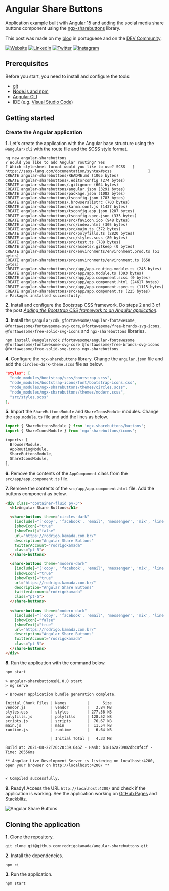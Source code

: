 # Angular Share Buttons


Application example built with [Angular](https://angular.io/) 15 and adding the social media share buttons component using the [ngx-sharebuttons](https://www.npmjs.com/package/ngx-sharebuttons) library.

This post was made on my [blog](https://rodrigo.kamada.com.br/blog/adicionando-o-componente-de-botoes-de-compartilhamento-com-midias-sociais-em-uma-aplicacao-angular) in portuguese and on the [DEV Community](https://dev.to/rodrigokamada/adding-the-social-media-share-buttons-component-to-an-angular-application-320h).



[![Website](https://shields.braskam.com/v1/shields?name=website&format=rectangle&size=small&radius=5)](https://rodrigo.kamada.com.br)
[![LinkedIn](https://shields.braskam.com/v1/shields?name=linkedin&format=rectangle&size=small&radius=5)](https://www.linkedin.com/in/rodrigokamada)
[![Twitter](https://shields.braskam.com/v1/shields?name=twitter&format=rectangle&size=small&radius=5&socialAccount=rodrigokamada)](https://twitter.com/rodrigokamada)
[![Instagram](https://shields.braskam.com/v1/shields?name=instagram&format=rectangle&size=small&radius=5)](https://www.instagram.com/rodrigokamada)



## Prerequisites


Before you start, you need to install and configure the tools:

* [git](https://git-scm.com/)
* [Node.js and npm](https://nodejs.org/)
* [Angular CLI](https://angular.io/cli)
* IDE (e.g. [Visual Studio Code](https://code.visualstudio.com/))



## Getting started


### Create the Angular application


**1.** Let's create the application with the Angular base structure using the `@angular/cli` with the route file and the SCSS style format.

```shell
ng new angular-sharebuttons
? Would you like to add Angular routing? Yes
? Which stylesheet format would you like to use? SCSS   [ https://sass-lang.com/documentation/syntax#scss                ]
CREATE angular-sharebuttons/README.md (1065 bytes)
CREATE angular-sharebuttons/.editorconfig (274 bytes)
CREATE angular-sharebuttons/.gitignore (604 bytes)
CREATE angular-sharebuttons/angular.json (3291 bytes)
CREATE angular-sharebuttons/package.json (1082 bytes)
CREATE angular-sharebuttons/tsconfig.json (783 bytes)
CREATE angular-sharebuttons/.browserslistrc (703 bytes)
CREATE angular-sharebuttons/karma.conf.js (1437 bytes)
CREATE angular-sharebuttons/tsconfig.app.json (287 bytes)
CREATE angular-sharebuttons/tsconfig.spec.json (333 bytes)
CREATE angular-sharebuttons/src/favicon.ico (948 bytes)
CREATE angular-sharebuttons/src/index.html (305 bytes)
CREATE angular-sharebuttons/src/main.ts (372 bytes)
CREATE angular-sharebuttons/src/polyfills.ts (2820 bytes)
CREATE angular-sharebuttons/src/styles.scss (80 bytes)
CREATE angular-sharebuttons/src/test.ts (788 bytes)
CREATE angular-sharebuttons/src/assets/.gitkeep (0 bytes)
CREATE angular-sharebuttons/src/environments/environment.prod.ts (51 bytes)
CREATE angular-sharebuttons/src/environments/environment.ts (658 bytes)
CREATE angular-sharebuttons/src/app/app-routing.module.ts (245 bytes)
CREATE angular-sharebuttons/src/app/app.module.ts (393 bytes)
CREATE angular-sharebuttons/src/app/app.component.scss (0 bytes)
CREATE angular-sharebuttons/src/app/app.component.html (24617 bytes)
CREATE angular-sharebuttons/src/app/app.component.spec.ts (1115 bytes)
CREATE angular-sharebuttons/src/app/app.component.ts (225 bytes)
✔ Packages installed successfully.
```

**2.** Install and configure the Bootstrap CSS framework. Do steps 2 and 3 of the post *[Adding the Bootstrap CSS framework to an Angular application](https://github.com/rodrigokamada/angular-bootstrap)*.

**3.** Install the `@angular/cdk`, `@fortawesome/angular-fontawesome`, `@fortawesome/fontawesome-svg-core`, `@fortawesome/free-brands-svg-icons`, `@fortawesome/free-solid-svg-icons` and `ngx-sharebuttons` libraries.

```shell
npm install @angular/cdk @fortawesome/angular-fontawesome @fortawesome/fontawesome-svg-core @fortawesome/free-brands-svg-icons @fortawesome/free-solid-svg-icons ngx-sharebuttons
```

**4.** Configure the `ngx-sharebuttons` library. Change the `angular.json` file and add the `circles-dark-theme.scss` file as below.

```json
"styles": [
  "node_modules/bootstrap/scss/bootstrap.scss",
  "node_modules/bootstrap-icons/font/bootstrap-icons.css",
  "node_modules/ngx-sharebuttons/themes/circles.scss",
  "node_modules/ngx-sharebuttons/themes/modern.scss",
  "src/styles.scss"
],
```

**5.** Import the `ShareButtonsModule` and `ShareIconsModule` modules. Change the `app.module.ts` file and add the lines as below.

```typescript
import { ShareButtonsModule } from 'ngx-sharebuttons/buttons';
import { ShareIconsModule } from 'ngx-sharebuttons/icons';

imports: [
  BrowserModule,
  AppRoutingModule,
  ShareButtonsModule,
  ShareIconsModule,
],
```

**6.** Remove the contents of the `AppComponent` class from the `src/app/app.component.ts` file.

**7.** Remove the contents of the `src/app/app.component.html` file. Add the buttons component as below.

```html
<div class="container-fluid py-3">
  <h1>Angular Share Buttons</h1>

  <share-buttons theme="circles-dark"
    [include]="['copy', 'facebook', 'email', 'messenger', 'mix', 'line', 'linkedin', 'pinterest', 'print', 'reddit', 'sms', 'telegram', 'tumblr', 'twitter', 'viber', 'vk', 'xing', 'whatsapp']"
    [showIcon]="true"
    [showText]="false"
    url="https://rodrigo.kamada.com.br/"
    description="Angular Share Buttons"
    twitterAccount="rodrigokamada"
    class="pt-5">
  </share-buttons>

  <share-buttons theme="modern-dark"
    [include]="['copy', 'facebook', 'email', 'messenger', 'mix', 'line', 'linkedin', 'pinterest', 'print', 'reddit', 'sms', 'telegram', 'tumblr', 'twitter', 'viber', 'vk', 'xing', 'whatsapp']"
    [showIcon]="true"
    [showText]="true"
    url="https://rodrigo.kamada.com.br/"
    description="Angular Share Buttons"
    twitterAccount="rodrigokamada"
    class="pt-5">
  </share-buttons>

  <share-buttons theme="modern-dark"
    [include]="['copy', 'facebook', 'email', 'messenger', 'mix', 'line', 'linkedin', 'pinterest', 'print', 'reddit', 'sms', 'telegram', 'tumblr', 'twitter', 'viber', 'vk', 'xing', 'whatsapp']"
    [showIcon]="false"
    [showText]="true"
    url="https://rodrigo.kamada.com.br/"
    description="Angular Share Buttons"
    twitterAccount="rodrigokamada"
    class="pt-5">
  </share-buttons>
</div>
```

**8.** Run the application with the command below.

```shell
npm start

> angular-sharebuttons@1.0.0 start
> ng serve

✔ Browser application bundle generation complete.

Initial Chunk Files | Names         |      Size
vendor.js           | vendor        |   3.84 MB
styles.css          | styles        | 277.56 kB
polyfills.js        | polyfills     | 128.52 kB
scripts.js          | scripts       |  76.67 kB
main.js             | main          |  11.54 kB
runtime.js          | runtime       |   6.64 kB

                    | Initial Total |   4.33 MB

Build at: 2021-08-22T20:20:39.646Z - Hash: b18162a20902dbc8f4cf - Time: 20556ms

** Angular Live Development Server is listening on localhost:4200, open your browser on http://localhost:4200/ **


✔ Compiled successfully.
```

**9.** Ready! Access the URL `http://localhost:4200/` and check if the application is working. See the application working on [GitHub Pages](https://rodrigokamada.github.io/angular-sharebuttons/) and [Stackblitz](https://stackblitz.com/edit/angular14-sharebuttons).

![Angular Share Buttons](https://res.cloudinary.com/rodrigokamada/image/upload/v1637626111/Blog/angular-sharebuttons/angular-sharebuttons.png)



## Cloning the application

**1.** Clone the repository.

```shell
git clone git@github.com:rodrigokamada/angular-sharebuttons.git
```

**2.** Install the dependencies.

```shell
npm ci
```

**3.** Run the application.

```shell
npm start
```
